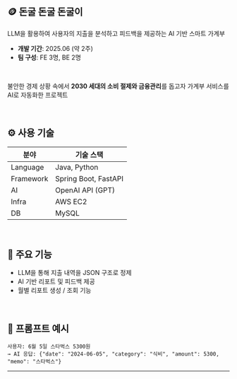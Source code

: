 ## 🪙 돈굴 돈굴 돈굴이

LLM을 활용하여 사용자의 지출을 분석하고 피드백을 제공하는 AI 기반 스마트 가계부
- **개발 기간**: 2025.06 (약 2주)
- **팀 구성**: FE 3명, BE 2명
<br>

불안한 경제 상황 속에서 **2030 세대의 소비 절제와 금융관리**를 돕고자 가계부 서비스를 AI로 자동화한 프로젝트

<br>

## ⚙ 사용 기술
| 분야       | 기술 스택                          |
|------------|-------------------------------------|
| Language   | Java, Python                        |
| Framework  | Spring Boot, FastAPI                |
| AI         | OpenAI API (GPT)                    |
| Infra      | AWS EC2                             |
| DB         | MySQL                               |

<br>

## 🔧 주요 기능
- LLM을 통해 지출 내역을 JSON 구조로 정제
- AI 기반 리포트 및 피드백 제공
- 월별 리포트 생성 / 조회 기능
<br>

## 🤖 프롬프트 예시
```text
사용자: 6월 5일 스타벅스 5300원
→ AI 응답: {"date": "2024-06-05", "category": "식비", "amount": 5300, "memo": "스타벅스"}
```

---
